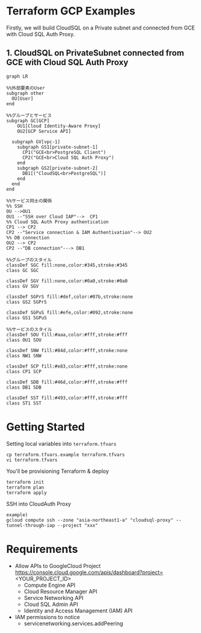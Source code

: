 # Terraform GCP Examples

Firstly, we will build CloudSQL on a Private subnet and connected from GCE with Cloud SQL Auth Proxy.

## 1. CloudSQL on PrivateSubnet connected from GCE with Cloud SQL Auth Proxy

```mermaid
graph LR

%%外部要素のUser
subgraph other
  OU[User]
end

%%グループとサービス
subgraph GC[GCP]
    OU1[Cloud Identity-Aware Proxy]
    OU2[GCP Service API]

  subgraph GV[vpc-1]
    subgraph GS1[private-subnet-1]
      CP1("GCE<br>PostgreSQL Client")
      CP2("GCE<br>Cloud SQL Auth Proxy")
    end
    subgraph GS2[private-subnet-2]
      DB1[("CloudSQL<br>PostgreSQL")]
    end
  end
end

%%サービス同士の関係
%% SSH
OU -->OU1
OU1 --"SSH over Cloud IAP"-->  CP1
%% Cloud SQL Auth Proxy authentication
CP1 --> CP2
CP2 --"Service connection & IAM Authentivation"--> OU2
%% DB connection
OU2 --> CP2
CP2 --"DB connection"---> DB1

%%グループのスタイル
classDef SGC fill:none,color:#345,stroke:#345
class GC SGC

classDef SGV fill:none,color:#0a0,stroke:#0a0
class GV SGV

classDef SGPrS fill:#def,color:#07b,stroke:none
class GS2 SGPrS

classDef SGPuS fill:#efe,color:#092,stroke:none
class GS1 SGPuS

%%サービスのスタイル
classDef SOU fill:#aaa,color:#fff,stroke:#fff
class OU1 SOU

classDef SNW fill:#84d,color:#fff,stroke:none
class NW1 SNW

classDef SCP fill:#e83,color:#fff,stroke:none
class CP1 SCP

classDef SDB fill:#46d,color:#fff,stroke:#fff
class DB1 SDB

classDef SST fill:#493,color:#fff,stroke:#fff
class ST1 SST
```


# Getting Started

Setting local variables into `terraform.tfvars`
```
cp terraform.tfvars.example terraform.tfvars
vi terraform.tfvars
```

You'll be provisioning Terraform  & deploy
```
terraform init
terraform plan
terraform apply
```

SSH into CloudAuth Proxy
```
example)
gcloud compute ssh --zone "asia-northeast1-a" "cloudsql-proxy" --tunnel-through-iap --project "xxx"
```

# Requirements
- Allow APIs to GoogleCloud Project
  https://console.cloud.google.com/apis/dashboard?project=<YOUR_PROJECT_ID>
  - Compute Engine API
  - Cloud Resource Manager API
  - Service Networking API
  - Cloud SQL Admin API
  - Identity and Access Management (IAM) API
- IAM permissions to notice
  - servicenetworking.services.addPeering
